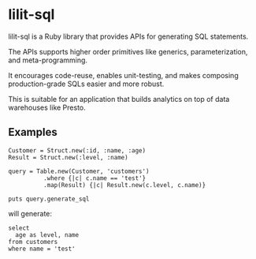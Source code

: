 lilit-sql
==========

lilit-sql is a Ruby library that provides APIs for generating SQL statements. 

The APIs supports higher order primitives like generics, parameterization, and meta-programming.

It encourages code-reuse, enables unit-testing, and makes composing production-grade SQLs easier and more robust.

This is suitable for an application that builds analytics on top of data warehouses like Presto.

Examples
---------

```
Customer = Struct.new(:id, :name, :age)
Result = Struct.new(:level, :name)
  
query = Table.new(Customer, 'customers')
          .where {|c| c.name == 'test'}
          .map(Result) {|c| Result.new(c.level, c.name)}

puts query.generate_sql
```

will generate:

```
select
  age as level, name
from customers
where name = 'test'
```
